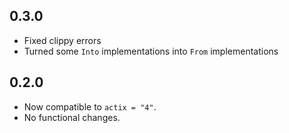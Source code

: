 ## 0.3.0
- Fixed clippy errors
- Turned some `Into` implementations into `From` implementations 

## 0.2.0

- Now compatible to `actix = "4"`.
- No functional changes.
